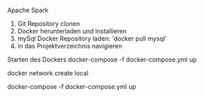 Apache Spark

1. Git Repository clonen
2. Docker herunterladen und installieren
3. mySql Docker Repository laden: 'docker pull mysql'
4. in das Projektverzeichnis navigieren

Starten des Dockers
docker-compose -f docker-compose.yml up

docker network create local

docker-compose -f docker-compose.yml up


